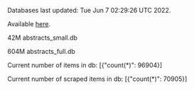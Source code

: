 Databases last updated: Tue Jun  7 02:29:26 UTC 2022. 

Available [here](https://github.com/cbeauhilton/ash-db/releases).


42M	abstracts_small.db

604M	abstracts_full.db

Current number of items in db:
[{"count(*)": 96904}]

Current number of scraped items in db:
[{"count(*)": 70905}]
